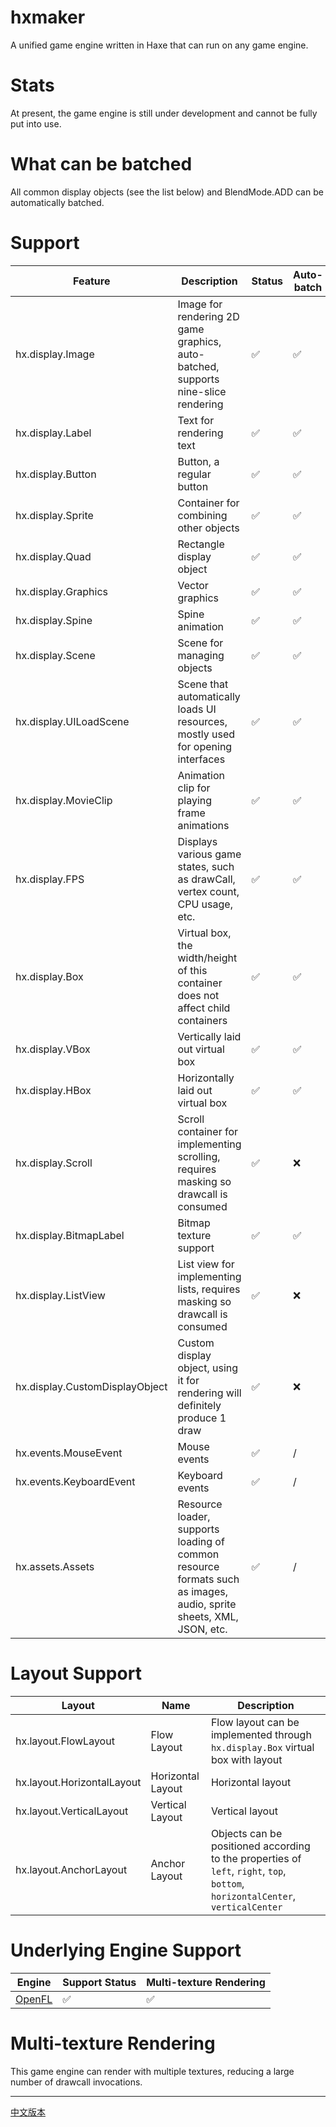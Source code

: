 # hxmaker
A unified game engine written in Haxe that can run on any game engine.

# Stats
At present, the game engine is still under development and cannot be fully put into use.

# What can be batched
All common display objects (see the list below) and BlendMode.ADD can be automatically batched.

# Support
| Feature | Description | Status | Auto-batch |
--- | --- | --- | ---
| hx.display.Image | Image for rendering 2D game graphics, auto-batched, supports nine-slice rendering | ✅ | ✅ |
| hx.display.Label | Text for rendering text | ✅ | ✅ |
| hx.display.Button | Button, a regular button | ✅ | ✅ |
| hx.display.Sprite | Container for combining other objects | ✅ | ✅ |
| hx.display.Quad | Rectangle display object | ✅ | ✅ |
| hx.display.Graphics | Vector graphics | ✅ | ✅ |
| hx.display.Spine | Spine animation | ✅ | ✅ |
| hx.display.Scene | Scene for managing objects | ✅ | ✅ |
| hx.display.UILoadScene | Scene that automatically loads UI resources, mostly used for opening interfaces | ✅ | ✅ |
| hx.display.MovieClip | Animation clip for playing frame animations | ✅ | ✅ |
| hx.display.FPS | Displays various game states, such as drawCall, vertex count, CPU usage, etc. | ✅ | ✅ |
| hx.display.Box | Virtual box, the width/height of this container does not affect child containers | ✅ | ✅ |
| hx.display.VBox | Vertically laid out virtual box | ✅ | ✅ |
| hx.display.HBox | Horizontally laid out virtual box | ✅ | ✅ |
| hx.display.Scroll | Scroll container for implementing scrolling, requires masking so drawcall is consumed | ✅ | ❌ |
| hx.display.BitmapLabel | Bitmap texture support | ✅ | ✅ |
| hx.display.ListView | List view for implementing lists, requires masking so drawcall is consumed | ✅ | ❌ |
| hx.display.CustomDisplayObject | Custom display object, using it for rendering will definitely produce 1 draw | ✅ | ❌ |
| hx.events.MouseEvent | Mouse events | ✅ | / |
| hx.events.KeyboardEvent | Keyboard events | ✅ | / |
| hx.assets.Assets | Resource loader, supports loading of common resource formats such as images, audio, sprite sheets, XML, JSON, etc. | ✅ | / |

# Layout Support
| Layout | Name | Description |
--- | --- | ---
| hx.layout.FlowLayout | Flow Layout | Flow layout can be implemented through `hx.display.Box` virtual box with layout |
| hx.layout.HorizontalLayout | Horizontal Layout | Horizontal layout |
| hx.layout.VerticalLayout | Vertical Layout | Vertical layout |
| hx.layout.AnchorLayout | Anchor Layout | Objects can be positioned according to the properties of `left`, `right`, `top`, `bottom`, `horizontalCenter`, `verticalCenter` |


# Underlying Engine Support
| Engine | Support Status | Multi-texture Rendering |
| --- | --- | ---
| [OpenFL](https://github.com/rainyt/hxmaker-openfl) | ✅ | ✅ |

# Multi-texture Rendering
This game engine can render with multiple textures, reducing a large number of drawcall invocations.

---

[中文版本](README_CN.md)